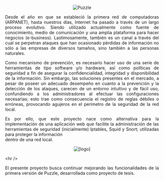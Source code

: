 <p align='center'><img src='http://lh3.ggpht.com/_VHerrooK0kU/ScsZCbc6shI/AAAAAAAAALw/j3bcegJwgHo/title.png' alt='Puzzle' /></p>

<p align='justify'>Desde el año en que se estableció la primera red de computadoras (ARPANET), hasta nuestros días, Internet ha pasado a través de un largo proceso evolutivo. Siendo utilizado actualmente como fuente de conocimiento, medio de comunicación y una amplia plataforma para hacer negocios (e-business). Lastimosamente, también es un canal a través del cual se perpetran ataques que han ocasionado pérdidas de información no sólo a las empresas de diversos tamaños, sino también a las personas naturales.</p>

<p align='justify'>Como mecanismo de prevención, es necesario hacer uso de una serie de herramientas de tipo software y/o hardware, así como políticas de seguridad a fin de asegurar la confidencialidad, integridad y disponibilidad de la información. Sin embargo, las soluciones presentes en el mercado, a pesar de poseer un adecuado desempeño en cuanto a la prevención y la detección de los ataques, carecen de un entorno intuitivo y de fácil uso, confundiendo a los administradores al efectuar las configuraciones necesarias; esto trae como consecuencia el registro de reglas débiles o erróneas, provocando agujeros en el perímetro de la seguridad de la red local.</p>

<p align='justify'>Es por ello, que este proyecto nace como alternativa para la implementación de una aplicación web que facilite la administración de las herramientas de seguridad (inicialmente) Iptables, Squid y Snort; utilizadas para proteger la información<br>
dentro de una red local.</p>

<p align='center'><img src='http://lh4.ggpht.com/_VHerrooK0kU/ScsZCZFDq_I/AAAAAAAAAL8/yBdpOWDBOpc/logo.png' alt='[logo]' /></p>



&lt;hr /&gt;



<p align='justify'>El presente proyecto busca continuar mejorando las funcionalidades de la primera versión de Puzzle, desarrollada como proyecto de tesis.</p>